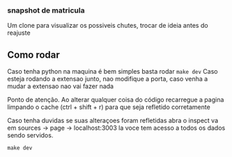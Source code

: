 ### snapshot de matricula

Um clone para visualizar os possiveis chutes, trocar de ideia antes do reajuste 


## Como rodar
Caso tenha python na maquina é bem simples basta rodar `make dev`
Caso esteja rodando a extensao junto, nao modifique a porta, caso venha a mudar
a extensao nao vai fazer nada

Ponto de atenção. Ao alterar qualquer coisa do código recarregue a pagina limpando o cache (ctrl + shift + r)
para que seja refletido corretamente

Caso tenha duvidas se suas alteraçoes foram refletidas abra o inspect va em sources -> page -> localhost:3003
la voce tem acesso a todos os dados sendo servidos.
```md
make dev
```